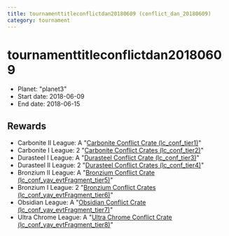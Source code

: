 ```yaml
---
title: tournamenttitleconflictdan20180609 (conflict_dan_20180609)
category: tournament
---
```

# tournamenttitleconflictdan20180609

  * Planet: "planet3"
  * Start date: 2018-06-09
  * End date: 2018-06-15

## Rewards

  * Carbonite II League: A "[Carbonite Conflict Crate (lc_conf_tier1)](lc_conf_tier1.html)"
  * Carbonite I League: 2 "[Carbonite Conflict Crates (lc_conf_tier2)](lc_conf_tier2.html)"
  * Durasteel I League: A "[Durasteel Conflict Crate (lc_conf_tier3)](lc_conf_tier3.html)"
  * Durasteel II League: 2 "[Durasteel Conflict Crates (lc_conf_tier4)](lc_conf_tier4.html)"
  * Bronzium II League: A "[Bronzium Conflict Crate (lc_conf_yav_evtFragment_tier5)](lc_conf_yav_evtFragment_tier5.html)"
  * Bronzium I League: 2 "[Bronzium Conflict Crates (lc_conf_yav_evtFragment_tier6)](lc_conf_yav_evtFragment_tier6.html)"
  * Obsidian League: A "[Obsidian Conflict Crate (lc_conf_yav_evtFragment_tier7)](lc_conf_yav_evtFragment_tier7.html)"
  * Ultra Chrome League: A "[Ultra Chrome Conflict Crate (lc_conf_yav_evtFragment_tier8)](lc_conf_yav_evtFragment_tier8.html)"
